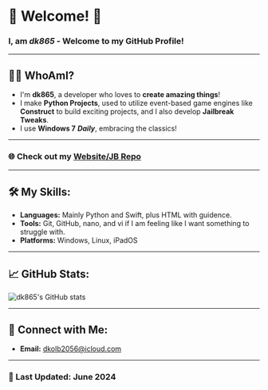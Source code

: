 # 🎉 Welcome! 🎉

### I, am *dk865* - Welcome to my GitHub Profile!

---

## 🕵️‍♂️ WhoAmI?
- I'm **dk865**, a developer who loves to **create amazing things**!
- I make **Python Projects**, used to utilize event-based game engines like **Construct** to build exciting projects, and I also develop **Jailbreak Tweaks**.
- I use **Windows 7** __*Daily*__, embracing the classics!

---

### 🌐 Check out my [Website/JB Repo](https://dk865.github.io/)

---

## 🛠️ My Skills:
- **Languages:** Mainly Python and Swift, plus HTML with guidence.
- **Tools:** Git, GitHub, nano, and vi if I am feeling like I want something to struggle with.
- **Platforms:** Windows, Linux, iPadOS

---

## 📈 GitHub Stats:
![dk865's GitHub stats](https://github-readme-stats.vercel.app/api?username=dk865&show_icons=true&theme=radical)

---

## 🤝 Connect with Me:
- **Email:** dkolb2056@icloud.com

---

### 📅 Last Updated: June 2024
